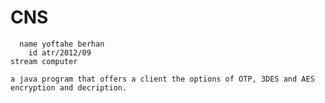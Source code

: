 # CNS 
      name yoftahe berhan 
        id atr/2012/09
    stream computer   
    
    a java program that offers a client the options of OTP, 3DES and AES encryption and decription.
